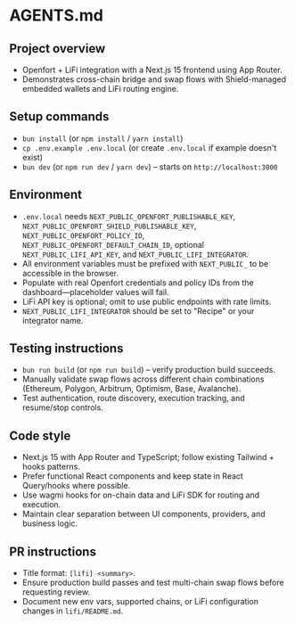 # AGENTS.md

## Project overview
- Openfort + LiFi integration with a Next.js 15 frontend using App Router.
- Demonstrates cross-chain bridge and swap flows with Shield-managed embedded wallets and LiFi routing engine.

## Setup commands
- `bun install` (or `npm install` / `yarn install`)
- `cp .env.example .env.local` (or create `.env.local` if example doesn't exist)
- `bun dev` (or `npm run dev` / `yarn dev`) – starts on `http://localhost:3000`

## Environment
- `.env.local` needs `NEXT_PUBLIC_OPENFORT_PUBLISHABLE_KEY`, `NEXT_PUBLIC_OPENFORT_SHIELD_PUBLISHABLE_KEY`, `NEXT_PUBLIC_OPENFORT_POLICY_ID`, `NEXT_PUBLIC_OPENFORT_DEFAULT_CHAIN_ID`, optional `NEXT_PUBLIC_LIFI_API_KEY`, and `NEXT_PUBLIC_LIFI_INTEGRATOR`.
- All environment variables must be prefixed with `NEXT_PUBLIC_` to be accessible in the browser.
- Populate with real Openfort credentials and policy IDs from the dashboard—placeholder values will fail.
- LiFi API key is optional; omit to use public endpoints with rate limits.
- `NEXT_PUBLIC_LIFI_INTEGRATOR` should be set to "Recipe" or your integrator name.

## Testing instructions
- `bun run build` (or `npm run build`) – verify production build succeeds.
- Manually validate swap flows across different chain combinations (Ethereum, Polygon, Arbitrum, Optimism, Base, Avalanche).
- Test authentication, route discovery, execution tracking, and resume/stop controls.

## Code style
- Next.js 15 with App Router and TypeScript; follow existing Tailwind + hooks patterns.
- Prefer functional React components and keep state in React Query/hooks where possible.
- Use wagmi hooks for on-chain data and LiFi SDK for routing and execution.
- Maintain clear separation between UI components, providers, and business logic.

## PR instructions
- Title format: `[lifi] <summary>`.
- Ensure production build passes and test multi-chain swap flows before requesting review.
- Document new env vars, supported chains, or LiFi configuration changes in `lifi/README.md`.
